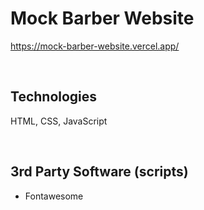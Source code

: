 # Mock Barber Website

https://mock-barber-website.vercel.app/

<br>

## Technologies

HTML, CSS, JavaScript

<br>

## 3rd Party Software (scripts)

- Fontawesome